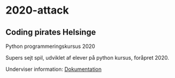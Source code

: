 # 2020-attack
## Coding pirates Helsinge
Python programmeringskursus 2020

Supers sejt spil, udviklet af elever på python kursus, foråpret 2020.

Underviser information: [Dokumentation](doc/index.md)





